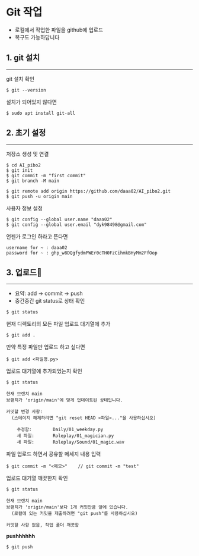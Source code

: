 # Git 작업

* 로컬에서 작업한 파일을 github에 업로드
* 복구도 가능하답니다


## 1. git 설치
---
git 설치 확인
```
$ git --version
```
설치가 되어있지 않다면
```
$ sudo apt install git-all
```

## 2. 초기 설정
---
저장소 생성 및 연결

```
$ cd AI_pibo2
$ git init
$ git commit -m "first commit"
$ git branch -M main

$ git remote add origin https://github.com/daaa02/AI_pibo2.git
$ git push -u origin main
```
사용자 정보 설정

```
$ git config --global user.name "daaa02"
$ git config --global user.email "dyk98498@gmail.com"
```
언젠가 로그인 하라고 뜬다면
```
username for ~ : daaa02
password for ~ : 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
```

## 3. 업로드🚀
---
* 요약: add -> commit -> push 
* 중간중간 git status로 상태 확인

```
$ git status
```

현재 디렉토리의 모든 파일 업로드 대기열에 추가
```
$ git add . 
```

만약 특정 파일만 업로드 하고 싶다면 
```
$ git add <파일명.py>
```

업로드 대기열에 추가되었는지 확인
```
$ git status

현재 브랜치 main
브랜치가 'origin/main'에 맞게 업데이트된 상태입니다.

커밋할 변경 사항:
  (스테이지 해제하려면 "git reset HEAD <파일>..."을 사용하십시오)

	수정함:        Daily/01_weekday.py
	새 파일:       Roleplay/01_magician.py
	새 파일:       Roleplay/Sound/01_magic.wav
```

파일 업로드 하면서 공유할 메세지 내용 입력
```
$ git commit -m "<메모>"    // git commit -m "test"
```

업로드 대기열 깨끗한지 확인
```
$ git status

현재 브랜치 main
브랜치가 'origin/main'보다 1개 커밋만큼 앞에 있습니다.
  (로컬에 있는 커밋을 제출하려면 "git push"를 사용하십시오)

커밋할 사항 없음, 작업 폴더 깨끗함
```

**pushhhhhh**
```
$ git push
```

